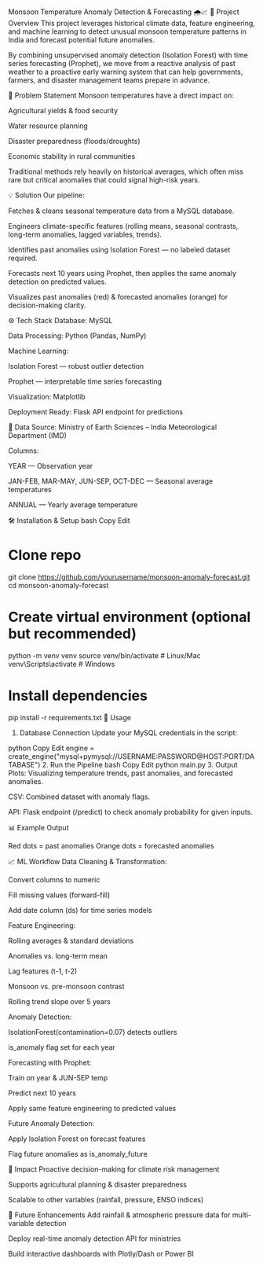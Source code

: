 Monsoon Temperature Anomaly Detection & Forecasting 🌧️📈
📌 Project Overview
This project leverages historical climate data, feature engineering, and machine learning to detect unusual monsoon temperature patterns in India and forecast potential future anomalies.

By combining unsupervised anomaly detection (Isolation Forest) with time series forecasting (Prophet), we move from a reactive analysis of past weather to a proactive early warning system that can help governments, farmers, and disaster management teams prepare in advance.

🎯 Problem Statement
Monsoon temperatures have a direct impact on:

Agricultural yields & food security

Water resource planning

Disaster preparedness (floods/droughts)

Economic stability in rural communities

Traditional methods rely heavily on historical averages, which often miss rare but critical anomalies that could signal high-risk years.

💡 Solution
Our pipeline:

Fetches & cleans seasonal temperature data from a MySQL database.

Engineers climate-specific features (rolling means, seasonal contrasts, long-term anomalies, lagged variables, trends).

Identifies past anomalies using Isolation Forest — no labeled dataset required.

Forecasts next 10 years using Prophet, then applies the same anomaly detection on predicted values.

Visualizes past anomalies (red) & forecasted anomalies (orange) for decision-making clarity.

⚙️ Tech Stack
Database: MySQL

Data Processing: Python (Pandas, NumPy)

Machine Learning:

Isolation Forest — robust outlier detection

Prophet — interpretable time series forecasting

Visualization: Matplotlib

Deployment Ready: Flask API endpoint for predictions

📂 Data
Source: Ministry of Earth Sciences – India Meteorological Department (IMD)

Columns:

YEAR — Observation year

JAN-FEB, MAR-MAY, JUN-SEP, OCT-DEC — Seasonal average temperatures

ANNUAL — Yearly average temperature

🛠️ Installation & Setup
bash
Copy
Edit
# Clone repo
git clone https://github.com/yourusername/monsoon-anomaly-forecast.git
cd monsoon-anomaly-forecast

# Create virtual environment (optional but recommended)
python -m venv venv
source venv/bin/activate   # Linux/Mac
venv\Scripts\activate      # Windows

# Install dependencies
pip install -r requirements.txt
🚀 Usage
1. Database Connection
Update your MySQL credentials in the script:

python
Copy
Edit
engine = create_engine("mysql+pymysql://USERNAME:PASSWORD@HOST:PORT/DATABASE")
2. Run the Pipeline
bash
Copy
Edit
python main.py
3. Output
Plots: Visualizing temperature trends, past anomalies, and forecasted anomalies.

CSV: Combined dataset with anomaly flags.

API: Flask endpoint (/predict) to check anomaly probability for given inputs.

📊 Example Output

Red dots = past anomalies
Orange dots = forecasted anomalies

📈 ML Workflow
Data Cleaning & Transformation:

Convert columns to numeric

Fill missing values (forward-fill)

Add date column (ds) for time series models

Feature Engineering:

Rolling averages & standard deviations

Anomalies vs. long-term mean

Lag features (t-1, t-2)

Monsoon vs. pre-monsoon contrast

Rolling trend slope over 5 years

Anomaly Detection:

IsolationForest(contamination=0.07) detects outliers

is_anomaly flag set for each year

Forecasting with Prophet:

Train on year & JUN-SEP temp

Predict next 10 years

Apply same feature engineering to predicted values

Future Anomaly Detection:

Apply Isolation Forest on forecast features

Flag future anomalies as is_anomaly_future

📌 Impact
Proactive decision-making for climate risk management

Supports agricultural planning & disaster preparedness

Scalable to other variables (rainfall, pressure, ENSO indices)

🔮 Future Enhancements
Add rainfall & atmospheric pressure data for multi-variable detection

Deploy real-time anomaly detection API for ministries

Build interactive dashboards with Plotly/Dash or Power BI

